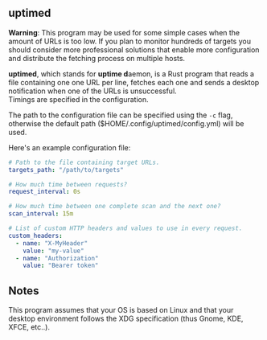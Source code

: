 ## **uptimed**

**Warning**: This program may be used for some simple cases when the amount of URLs is too low. If you plan to monitor hundreds of targets you should consider more professional solutions that enable more configuration and distribute the fetching process on multiple hosts.

**uptimed**, which stands for **uptime d**aemon, is a Rust program that reads a file containing one one URL per line, fetches each one and sends a desktop notification when one of the URLs is unsuccessful.  
Timings are specified in the configuration.

The path to the configuration file can be specified using the `-c` flag, otherwise the default path ($HOME/.config/uptimed/config.yml) will be used.

Here's an example configuration file:
```yml
# Path to the file containing target URLs.
targets_path: "/path/to/targets"

# How much time between requests?
request_interval: 0s

# How much time between one complete scan and the next one?
scan_interval: 15m

# List of custom HTTP headers and values to use in every request.
custom_headers:
  - name: "X-MyHeader"
    value: "my-value"
  - name: "Authorization"
    value: "Bearer token"

```

## Notes
This program assumes that your OS is based on Linux and that your desktop environment follows the XDG specification (thus Gnome, KDE, XFCE, etc..).
